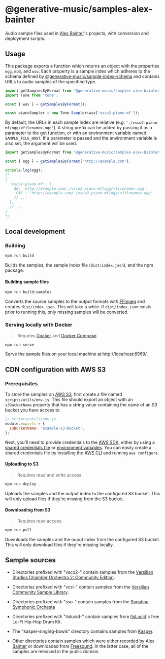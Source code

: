 # @generative-music/samples-alex-bainter

Audio sample files used in [Alex Bainter](https://alexbainter.com)'s projects, with conversion and deployment scripts.

## Usage

This package exports a function which returns an object with the properties `ogg`, `mp3`, and `wav`. Each property is a sample index which adheres to the schema defined by [@generative-music/sample-index-schema](https://github.com/generative-music/sample-index-schema) and contains URLs to audio samples of the specified type.

```javascript
import getSamplesByFormat from '@generative-music/samples-alex-bainter';
import Tone from 'tone';

const { wav } = getSamplesByFormat();

const pianoSampler = new Tone.Sampler(wav['vsco2-piano-mf']);
```

By default, the URLs in each sample index are relative (e.g. `'./vsco2-piano-mf/ogg/<filename>.ogg'`). A string prefix can be added by passing it as a parameter to the get function, or with an environment variable named `SAMPLE_FILE_HOST`. If a parameter is passed and the environment variable is also set, the argument will be used.

```javascript
import getSamplesByFormat from '@generative-music/samples-alex-bainter';

const { ogg } = getSamplesByFormat('http://example.com');

console.log(ogg);
/*
{
  'vsco2-piano-mf': {
    A0: 'http://example.com/./vsco2-piano-mf/ogg/<filename>.ogg',
    'C#1': 'http://example.com/./vsco2-piano-mf/ogg/<filename>.ogg'
    // ...
  },
  // ...
}
*/
```

## Local development

### Building

```bash
npm run build
```

Builds the samples, the sample index file (`dist/index.json`), and the npm package.

#### Building sample files

```bash
npm run build:samples
```

Converts the source samples to the output formats with [FFmpeg](https://www.ffmpeg.org/) and creates `dist/index.json`. This will take a while. If `dist/index.json` exists prior to running this, only missing samples will be converted.

### Serving locally with Docker

> Requries [Docker](https://www.docker.com/) and [Docker Compose](https://docs.docker.com/compose/).

```bash
npm run serve
```

Serve the sample files on your local machine at http://localhost:6969/.

## CDN configuration with AWS S3

### Prerequisites

To store the samples on [AWS S3](https://aws.amazon.com/s3/), first create a file named `scripts/utils/env.js`. This file should export an object with an `s3BucketName` property that has a string value containing the name of an S3 bucket you have access to.

```javascript
// scripts/utils/env.js
module.exports = {
  s3BucketName: 'example-s3-bucket',
};
```

Next, you'll need to provide credentials to the [AWS SDK](https://aws.amazon.com/sdk-for-node-js/), either by using a [shared credentials file](https://docs.aws.amazon.com/sdk-for-javascript/v2/developer-guide/loading-node-credentials-shared.html) or [environment variables](https://docs.aws.amazon.com/sdk-for-javascript/v2/developer-guide/loading-node-credentials-environment.html). You can easily create a shared credentials file by installing the [AWS CLI](https://aws.amazon.com/cli/) and running `aws configure`.

#### Uploading to S3

> Requires read and write access.

```bash
npm run deploy
```

Uploads the samples and the output index to the configured S3 bucket. This will only upload files if they're missing from the S3 bucket.

#### Downloading from S3

> Requires read access.

```bash
npm run pull
```

Downloads the samples and the ouput index from the configured S3 bucket. This will only download files if they're missing locally.

## Sample sources

- Directories prefixed with "vsco2-" contain samples from the [Versilian Studios Chamber Orchestra 2: Community Edition](https://vis.versilstudios.com/vsco-community.html).

- Directories prefixed with "vcsl-" contain samples from the [Versilian Community Sample Library](https://vis.versilstudios.com/vcsl.html).

- Directories prefixed with "sso-" contain samples from the [Sonatina Symphonic Orchesta](https://github.com/peastman/sso)

- Directories prefixed with "itslucid-" contain samples from [ItsLucid](https://soundcloud.com/itslucid2)'s free Lo-Fi Hip-Hop Drum Kit.

- The "kasper-singing-bowls" directory contains samples from [Kasper](https://kasper.bandcamp.com/album/singing-bowls).

- Other directories contain samples which were either recorded by [Alex Bainter](https://alexbainter.com) or downloaded from [Freesound](https://freesound.org/). In the latter case, all of the samples are released in the public domain.
